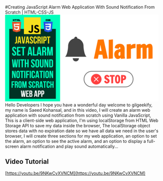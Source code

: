 #Creating JavaScript Alarm Web Application With Sound Notification From Scratch | HTML-CSS-JS
![Thumbnail](https://raw.githubusercontent.com/saeedkohansal/JavaScript-Alarm-Web-Application/main/JavaScript%20Alarm%20Web%20Application.png "Thumbnail")
Hello Developers I hope you have a wonderful day welcome to gilgeekify, my name is Saeed Kohansal, and in this video, I will create an alarm web application with sound notification from scratch using Vanilla JavaScript, This is a client-side web application, I'm using localStorage from HTML Web Storage API to save my data inside the browser, The localStorage object stores data with no expiration date so we have all data we need in the user's browser, I will create three sections for my web application, an option to set the alarm, an option to see the active alarm, and an option to display a full-screen alarm notification and play sound automatically...
## Video Tutorial
[https://youtu.be/9NKwCvXVNCM](https://youtu.be/9NKwCvXVNCM)
